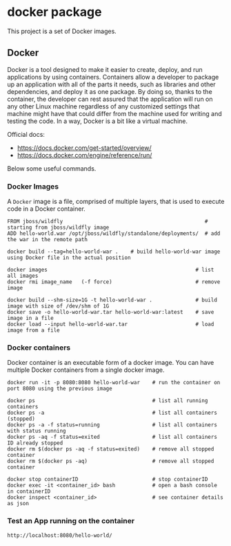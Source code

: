 docker package
============

This project is a set of Docker images.


 
## Docker 
Docker is a tool designed to make it easier to create, deploy, and run applications by using containers. 
Containers allow a developer to package up an application with all of the parts it needs, 
such as libraries and other dependencies, and deploy it as one package. 
By doing so, thanks to the container, the developer can rest assured that the application will 
run on any other Linux machine regardless of any customized settings that machine might have that 
could differ from the machine used for writing and testing the code. In a way, Docker is a bit like a virtual machine.


Official docs: 
- https://docs.docker.com/get-started/overview/
- https://docs.docker.com/engine/reference/run/

Below some useful commands.

### Docker Images

A `Docker` image is a file, comprised of multiple layers, that is used to execute code in a Docker container.

```
FROM jboss/wildfly                                              # starting from jboss/wildfly image
ADD hello-world.war /opt/jboss/wildfly/standalone/deployments/  # add the war in the remote path
```

```
docker build --tag=hello-world-war .    # build hello-world-war image using Docker file in the actual position
```

```
docker images                                                # list all images
docker rmi image_name   (-f force)                           # remove image

docker build --shm-size=1G -t hello-world-war .              # build image with size of /dev/shm of 1G
docker save -o hello-world-war.tar hello-world-war:latest    # save image in a file
docker load --input hello-world-war.tar                      # load image from a file
```

### Docker containers
Docker container is an executable form of a docker image. 
You can have multiple Docker containers from a single docker image.

```
docker run -it -p 8080:8080 hello-world-war    # run the container on port 8080 using the previous image
```

```
docker ps                                      # list all running containers
docker ps -a                                   # list all containers (stopped)
docker ps -a -f status=running                 # list all containers with status running
docker ps -aq -f status=exited                 # list all containers ID already stopped
docker rm $(docker ps -aq -f status=exited)    # remove all stopped container
docker rm $(docker ps -aq)                     # remove all stopped container

docker stop containerID                        # stop containerID
docker exec -it <container_id> bash            # open a bash console in containerID
docker inspect <container_id>                  # see container details as json 
```


### Test an App running on the container
```
http://localhost:8080/hello-world/
```






